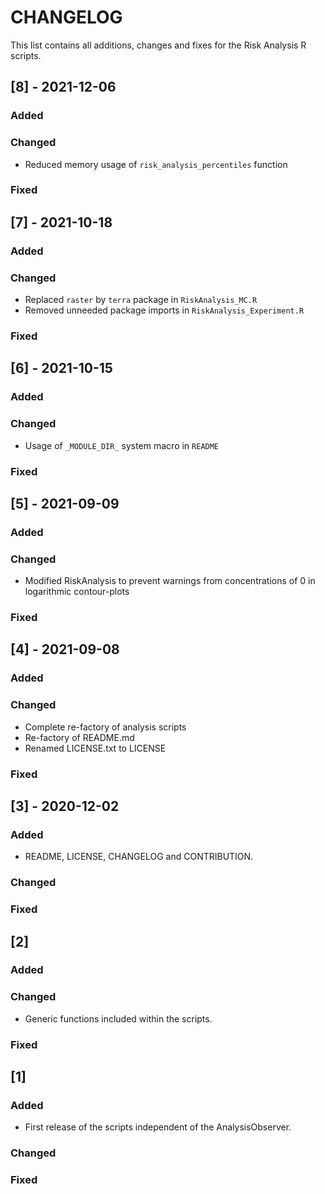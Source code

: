 # CHANGELOG
This list contains all additions, changes and fixes for the Risk Analysis R scripts.

## [8] - 2021-12-06
### Added
### Changed
- Reduced memory usage of `risk_analysis_percentiles` function
### Fixed

## [7] - 2021-10-18
### Added
### Changed
- Replaced `raster` by `terra` package in `RiskAnalysis_MC.R`
- Removed unneeded package imports in `RiskAnalysis_Experiment.R`
### Fixed

## [6] - 2021-10-15
### Added
### Changed
- Usage of `_MODULE_DIR_` system macro in `README`
### Fixed

## [5] - 2021-09-09
### Added
### Changed
- Modified RiskAnalysis to prevent warnings from concentrations of 0 in logarithmic contour-plots
### Fixed

## [4] - 2021-09-08
### Added
### Changed
- Complete re-factory of analysis scripts
- Re-factory of README.md
- Renamed LICENSE.txt to LICENSE
### Fixed

## [3] - 2020-12-02
### Added
- README, LICENSE, CHANGELOG and CONTRIBUTION.
### Changed
### Fixed


## [2]
### Added
### Changed
- Generic functions included within the scripts.

### Fixed


## [1]
### Added
- First release of the scripts independent of the AnalysisObserver.

### Changed
### Fixed